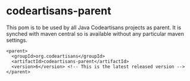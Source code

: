 codeartisans-parent
===================

This pom is to be used by all Java Codeartisans projects as parent.
It is synched with maven central so is available without any particular
maven settings.

	<parent>
	  <groupId>org.codeartisans</groupId>
	  <artifactId>codeartisans-parent</artifactId>
	  <version>6</version> <!-- This is the latest released version -->
	</parent>

